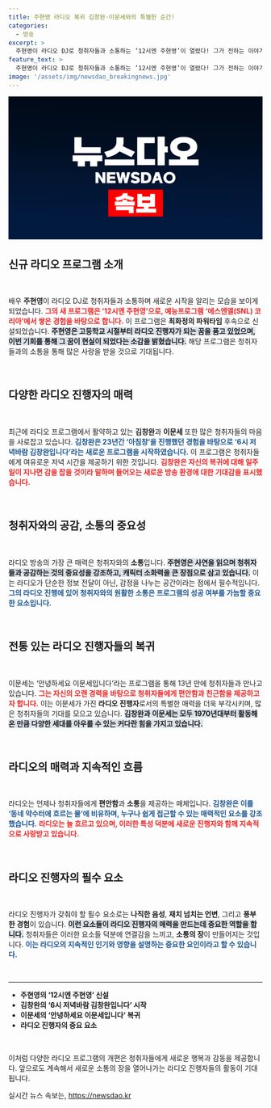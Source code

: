 ```yaml
---
title: 주현영 라디오 복귀 김창완·이문세와의 특별한 순간!
categories:
  - 방송
excerpt: >
  주현영이 라디오 DJ로 청취자들과 소통하는 ‘12시엔 주현영’이 열렸다! 그가 전하는 이야기는 어떤 재미를 줄까? 김창완과 이문세도 새 프로그램으로 귀를 사로잡는다. 청취자들의 사랑을 다시 받을 이들의 방송을 놓치지 마세요!
feature_text: >
  주현영이 라디오 DJ로 청취자들과 소통하는 ‘12시엔 주현영’이 열렸다! 그가 전하는 이야기는 어떤 재미를 줄까? 김창완과 이문세도 새 프로그램으로 귀를 사로잡는다. 청취자들의 사랑을 다시 받을 이들의 방송을 놓치지 마세요!
image: '/assets/img/newsdao_breakingnews.jpg'
---
```


<p><img src="/assets/img/newsdao_breakingnews.jpg" alt="ontimetimes 속보" /></p>

<h2 data-ke-size="size26">신규 라디오 프로그램 소개</h2>

<p data-ke-size="size16">&nbsp;</p>

<p>배우 <strong>주현영</strong>이 라디오 DJ로 청취자들과 소통하며 새로운 시작을 알리는 모습을 보이게 되었습니다. <b><span style="color: #ee2323;">그의 새 프로그램은 ‘12시엔 주현영’으로, 예능프로그램 ‘에스엔엘(SNL) 코리아’에서 쌓은 경험을 바탕으로 합니다.</span></b> 이 프로그램은 <strong>최화정의 파워타임</strong> 후속으로 신설되었습니다. <b><span style="background-color: #21538527;">주현영은 고등학교 시절부터 라디오 진행자가 되는 꿈을 품고 있었으며, 이번 기회를 통해 그 꿈이 현실이 되었다는 소감을 밝혔습니다.</span></b> 해당 프로그램은 청취자들과의 소통을 통해 많은 사랑을 받을 것으로 기대됩니다. </p>

<p data-ke-size="size16">&nbsp;</p>

<h2 data-ke-size="size26">다양한 라디오 진행자의 매력</h2>

<p data-ke-size="size16">&nbsp;</p>

<p>최근에 라디오 프로그램에서 활약하고 있는 <strong>김창완</strong>과 <strong>이문세</strong> 또한 많은 청취자들의 마음을 사로잡고 있습니다. <b><span style="color: #1a5490;">김창완은 23년간 ‘아침창’을 진행했던 경험을 바탕으로 ‘6시 저녁바람 김창완입니다’라는 새로운 프로그램을 시작하였습니다.</span></b> 이 프로그램은 청취자들에게 여유로운 저녁 시간을 제공하기 위한 것입니다. <b><span style="color: #ee2323;">김창완은 자신의 복귀에 대해 일주일이 지나면 감을 잡을 것이라 말하며 들어오는 새로운 방송 환경에 대한 기대감을 표시했습니다.</span></b> </p>

<p data-ke-size="size16">&nbsp;</p>

<h2 data-ke-size="size26">청취자와의 공감, 소통의 중요성</h2>

<p data-ke-size="size16">&nbsp;</p>

<p>라디오 방송의 가장 큰 매력은 청취자와의 <strong>소통</strong>입니다. <b><span style="background-color: #21538527;">주현영은 사연을 읽으며 청취자들과 공감하는 것의 중요성을 강조하고, 캐릭터 소화력을 큰 장점으로 삼고 있습니다.</span></b> 이는 라디오가 단순한 정보 전달이 아닌, 감정을 나누는 공간이라는 점에서 필수적입니다. <b><span style="color: #1a5490;">그의 라디오 진행에 있어 청취자와의 원활한 소통은 프로그램의 성공 여부를 가늠할 중요한 요소입니다.</span></b> </p>

<p data-ke-size="size16">&nbsp;</p>

<h2 data-ke-size="size26">전통 있는 라디오 진행자들의 복귀</h2>

<p data-ke-size="size16">&nbsp;</p>

<p>이문세는 ‘안녕하세요 이문세입니다’라는 프로그램을 통해 13년 만에 청취자들과 만나고 있습니다. <b><span style="color: #ee2323;">그는 자신의 오랜 경력을 바탕으로 청취자들에게 편안함과 친근함을 제공하고자 합니다.</span></b> 이는 이문세가 가진 <strong>라디오 진행자</strong>로서의 특별한 매력을 더욱 부각시키며, 많은 청취자들의 기대를 모으고 있습니다. <b><span style="background-color: #21538527;">김창완과 이문세는 모두 1970년대부터 활동해온 만큼 다양한 세대를 아우를 수 있는 커다란 힘을 가지고 있습니다.</span></b> </p>

<p data-ke-size="size16">&nbsp;</p>

<h2 data-ke-size="size26">라디오의 매력과 지속적인 흐름</h2>

<p data-ke-size="size16">&nbsp;</p>

<p>라디오는 언제나 청취자들에게 <strong>편안함</strong>과 <strong>소통</strong>을 제공하는 매체입니다. <b><span style="color: #1a5490;">김창완은 이를 ‘동네 약수터에 흐르는 물’에 비유하며, 누구나 쉽게 접근할 수 있는 매력적인 요소를 강조했습니다.</span></b> <b><span style="color: #ee2323;">라디오는 늘 흐르고 있으며, 이러한 특성 덕분에 새로운 진행자와 함께 지속적으로 사랑받고 있습니다.</span></b> </p>

<p data-ke-size="size16">&nbsp;</p>

<h2 data-ke-size="size26">라디오 진행자의 필수 요소</h2>

<p data-ke-size="size16">&nbsp;</p>

<p>라디오 진행자가 갖춰야 할 필수 요소로는 <strong>나직한 음성</strong>, <strong>재치 넘치는 언변</strong>, 그리고 <strong>풍부한 경험</strong>이 있습니다. <b><span style="background-color: #21538527;">이런 요소들이 라디오 진행자의 매력을 만드는데 중요한 역할을 합니다.</span></b> 청취자들은 이러한 요소들 덕분에 연결감을 느끼고, <strong>소통의 장</strong>이 만들어지는 것입니다. <b><span style="color: #1a5490;">이는 라디오의 지속적인 인기와 영향을 설명하는 중요한 요인이라고 할 수 있습니다.</span></b> </p>

<p data-ke-size="size16">&nbsp;</p>

<hr>

<ul>
  <li><b>주현영의 ‘12시엔 주현영’ 신설</b></li>
  <li><b>김창완의 ‘6시 저녁바람 김창완입니다’ 시작</b></li>
  <li><b>이문세의 ‘안녕하세요 이문세입니다’ 복귀</b></li>
  <li><b>라디오 진행자의 중요 요소</b></li>
</ul>

<p data-ke-size="size16">&nbsp;</p>

<p>이처럼 다양한 라디오 프로그램의 개편은 청취자들에게 새로운 행복과 감동을 제공합니다. 앞으로도 계속해서 새로운 소통의 장을 열어나가는 라디오 진행자들의 활동이 기대됩니다.</p>
실시간 뉴스 속보는, <a href="https://newsdao.kr" rel="dofollow">https://newsdao.kr</a>


